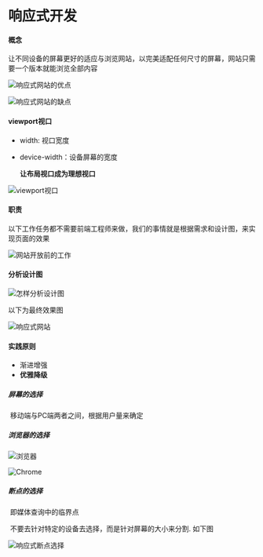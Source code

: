 # 响应式开发

#### 概念

让不同设备的屏幕更好的适应与浏览网站，以完美适配任何尺寸的屏幕，网站只需要一个版本就能浏览全部内容

![响应式网站的优点](F:\PROJECT\响应式网站的优点.png)

![响应式网站的缺点](F:\PROJECT\响应式网站的缺点.png)



#### viewport视口

- width: 视口宽度
- device-width：设备屏幕的宽度

   **让布局视口成为理想视口**

![viewport视口](F:\PROJECT\viewport视口.png)



#### 职责

以下工作任务都不需要前端工程师来做，我们的事情就是根据需求和设计图，来实现页面的效果

![网站开放前的工作](F:\PROJECT\网站开放前的工作.png)



#### 分析设计图

![怎样分析设计图](F:\PROJECT\怎样分析设计图.png)

以下为最终效果图

![响应式网站](F:\PROJECT\响应式网站.png)



#### 实践原则

- 渐进增强
- **优雅降级**

#####   屏幕的选择

​	移动端与PC端两者之间，根据用户量来确定

#####   浏览器的选择

![浏览器](F:\PROJECT\浏览器.png)

![Chrome](F:\PROJECT\Chrome.png)

##### 断点的选择

​	即媒体查询中的临界点

​	不要去针对特定的设备去选择，而是针对屏幕的大小来分割.  如下图

![响应式断点选择](F:\PROJECT\响应式断点选择.png)



